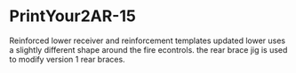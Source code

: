 # PrintYour2AR-15
Reinforced lower receiver and reinforcement templates
updated lower uses a slightly different shape around the fire econtrols.
the rear brace jig is used to modify version 1 rear braces.
